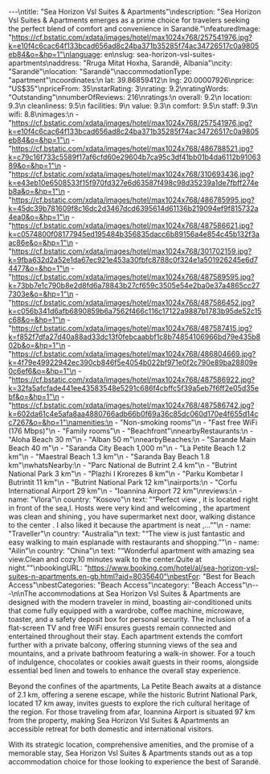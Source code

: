 ---\ntitle: "Sea Horizon Vsl Suites & Apartments"\ndescription: "Sea Horizon Vsl Suites & Apartments emerges as a prime choice for travelers seeking the perfect blend of comfort and convenience in Sarandë."\nfeaturedImage: "https://cf.bstatic.com/xdata/images/hotel/max1024x768/257541976.jpg?k=e10f4c6cac64f133bcad656ad8c24ba371b35285f74ac34726517c0a9805eb84&o=&hp=1"\nlanguage: en\nslug: sea-horizon-vsl-suites-apartments\naddress: "Rruga Mitat Hoxha, Sarandë, Albania"\ncity: "Sarandë"\nlocation: "Sarandë"\naccommodationType: "apartment"\ncoordinates:\n  lat: 39.86859412\n  lng: 20.00007926\nprice: "US$35"\npriceFrom: 35\nstarRating: 3\nrating: 9.2\nratingWords: "Outstanding"\nnumberOfReviews: 216\nratings:\n  overall: 9.2\n  location: 9.3\n  cleanliness: 9.5\n  facilities: 9\n  value: 9.3\n  comfort: 9.5\n  staff: 9.3\n  wifi: 8.8\nimages:\n  - "https://cf.bstatic.com/xdata/images/hotel/max1024x768/257541976.jpg?k=e10f4c6cac64f133bcad656ad8c24ba371b35285f74ac34726517c0a9805eb84&o=&hp=1"\n  - "https://cf.bstatic.com/xdata/images/hotel/max1024x768/486788521.jpg?k=c79c16f733c5589f17af6cfd60e29604b7ca95c3df41bb01b4da6112b9106389&o=&hp=1"\n  - "https://cf.bstatic.com/xdata/images/hotel/max1024x768/310693436.jpg?k=e43eb10e6508533f15f970fd327e6d63587f498c98d35239a1de7fbff274eb8a&o=&hp=1"\n  - "https://cf.bstatic.com/xdata/images/hotel/max1024x768/486785995.jpg?k=45dc39b781609f8c16dc2d3467dcd6395614d61136b219094ef9f815732a4ea0&o=&hp=1"\n  - "https://cf.bstatic.com/xdata/images/hotel/max1024x768/487586621.jpg?k=c0574800f08177945ed195484b356835dacc6b89156a4e854c45b132f3aac86e&o=&hp=1"\n  - "https://cf.bstatic.com/xdata/images/hotel/max1024x768/301702159.jpg?k=9fba632d2a52e1da67ec921e453a30fbfc8788c0f324e1a501926245e6d74477&o=&hp=1"\n  - "https://cf.bstatic.com/xdata/images/hotel/max1024x768/487589595.jpg?k=73bb7e1c790b8e2d8fd6a78843b27cf659c3505e54e2ba0e37a4865cc277303e&o=&hp=1"\n  - "https://cf.bstatic.com/xdata/images/hotel/max1024x768/487586452.jpg?k=c056b341d6afb6890859b6a7562f466c116c17122a9887b1783b95de52c15c68&o=&hp=1"\n  - "https://cf.bstatic.com/xdata/images/hotel/max1024x768/487587415.jpg?k=f852f7dfa27d40a88ad33dc13f0febcaabbf1c8b74854106966bd79e435b802b&o=&hp=1"\n  - "https://cf.bstatic.com/xdata/images/hotel/max1024x768/486804669.jpg?k=4f79e49922942ec390cb846f5e4054b022bf971e0f2c790e89ba28809e0c6ef6&o=&hp=1"\n  - "https://cf.bstatic.com/xdata/images/hotel/max1024x768/487586922.jpg?k=32fa5afcfade441ee43583548e5291c686f4cbffc5f39a5eb7f6ff2e05d35ebf&o=&hp=1"\n  - "https://cf.bstatic.com/xdata/images/hotel/max1024x768/487586742.jpg?k=602da61c4e5afa8aa4880766adb66b0f69a36c85dc060d170e4f655d14cc7267&o=&hp=1"\namenities:\n  - "Non-smoking rooms"\n  - "Fast free WiFi (176 Mbps)"\n  - "Family rooms"\n  - "Beachfront"\nnearbyRestaurants:\n  - "Aloha Beach 30 m"\n  - "Alban 50 m"\nnearbyBeaches:\n  - "Sarande Main Beach 40 m"\n  - "Saranda City Beach 1,000 m"\n  - "La Petite Beach 1.2 km"\n  - "Maestral Beach 1.3 km"\n  - "Saranda Bay Beach 1.8 km"\nwhatsNearby:\n  - "Parc National de Butrint 2.4 km"\n  - "Butrint National Park 3 km"\n  - "Plazhi I Krorezes 8 km"\n  - "Parku Kombetar I Butrintit 11 km"\n  - "Butrint National Park 12 km"\nairports:\n  - "Corfu International Airport 29 km"\n  - "Ioannina Airport 72 km"\nreviews:\n  - name: "Vlora"\n    country: "Kosovo"\n    text: "“Perfect view , it is located right in front of the sea,l. Hosts were very kind and welcoming , the apartment was clean and shining , you have supermarket next door, walking distance to the center . I also liked it because the apartment is neat ,...”"\n  - name: "Traveller"\n    country: "Australia"\n    text: "“The view is just fantastic and easy walking to main esplanade with restaurants and shopping.”"\n  - name: "Ailin"\n    country: "China"\n    text: "“Wonderful apartment with amazing sea view.Clean and cozy.10 minutes walk to the center.Quite at night.”"\nbookingURL: "https://www.booking.com/hotel/al/sea-horizon-vsl-suites-n-apartments.en-gb.html?aid=8035640"\nbestFor: "Best for Beach Access"\nbestCategories: "Beach Access"\ncategory: "Beach Access"\n---\n\nThe accommodations at Sea Horizon Vsl Suites & Apartments are designed with the modern traveler in mind, boasting air-conditioned units that come fully equipped with a wardrobe, coffee machine, microwave, toaster, and a safety deposit box for personal security. The inclusion of a flat-screen TV and free WiFi ensures guests remain connected and entertained throughout their stay. Each apartment extends the comfort further with a private balcony, offering stunning views of the sea and mountains, and a private bathroom featuring a walk-in shower. For a touch of indulgence, chocolates or cookies await guests in their rooms, alongside essential bed linen and towels to enhance the overall stay experience.

Beyond the confines of the apartments, La Petite Beach awaits at a distance of 2.1 km, offering a serene escape, while the historic Butrint National Park, located 17 km away, invites guests to explore the rich cultural heritage of the region. For those traveling from afar, Ioannina Airport is situated 97 km from the property, making Sea Horizon Vsl Suites & Apartments an accessible retreat for both domestic and international visitors.

With its strategic location, comprehensive amenities, and the promise of a memorable stay, Sea Horizon Vsl Suites & Apartments stands out as a top accommodation choice for those looking to experience the best of Sarandë.